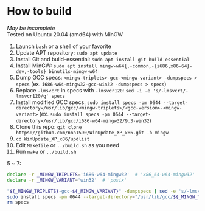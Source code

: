 # How to build
*May be incomplete*  
Tested on Ubuntu 20.04 (amd64) with MinGW

 1. Launch `bash` or a shell of your favorite
 2. Update APT repository: `sudo apt update`
 3. Install Git and build-essential: `sudo apt install git build-essential`
 4. Install MinGW: `sudo apt install mingw-w64{,-common,-{i686,x86-64}-dev,-tools} binutils-mingw-w64`
 5. Dump GCC specs: `<mingw-triplets>-gcc-<mingw-variant> -dumpspecs > specs`
    (ex. `i686-w64-mingw32-gcc-win32 -dumpspecs > specs`)
 6. Replace `-lmsvcrt` in specs with `-lmsvcr120`: `sed -i -e 's/-lmsvcrt/-lmsvcr120/g' specs`
 7. Install modified GCC specs: `sudo install specs -pm 0644 --target-directory=/usr/lib/gcc/<mingw-triplets>/<gcc-version>-<mingw-variant>`
    (ex. `sudo install specs -pm 0644 --target-directory=/usr/lib/gcc/i686-w64-mingw32/9.3-win32`)
 8. Clone this repo: `git clone https://github.com/nnn1590/WinUpdate_XP_x86.git -b mingw`
 9. `cd WinUpdate_XP_x86/updlist`
10. Edit `Makefile` or `../build.sh` as you need
11. Run `make` or `../build.sh`

5 ~ 7:
```bash
declare -r _MINGW_TRIPLETS='i686-w64-mingw32'  # 'x86_64-w64-mingw32'
declare -r _MINGW_VARIANT='win32'  # 'posix'

"${_MINGW_TRIPLETS}-gcc-${_MINGW_VARIANT}" -dumpspecs | sed -e 's/-lmsvcrt/-lmsvcr120/g' > specs
sudo install specs -pm 0644 --target-directory="/usr/lib/gcc/${_MINGW_TRIPLETS}/$("${_MINGW_TRIPLETS}-gcc-${_MINGW_VARIANT}" --version | head -n1 | awk '{print $3;}')"
rm specs
```
